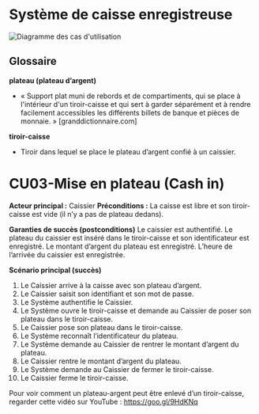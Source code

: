 # Système de caisse enregistreuse

![Diagramme des cas d'utilisation](https://www.plantuml.com/plantuml/svg/TPB1Ri8m38RlUGgBoqwymaJLITi52RN0tMizPYr9KUoWeMdliYklCLvi9Z3KIUnInVa__tRipaGnQGuU7XWt2KCWw4cWGu7-BYjx5bGUelFqeg039DwyAlISg2ltM-pUS4CWUr4AyE4W2rawmMIPa9KIv4YmewWq0RDTto2ybKoaGqvIc6R4pDc-567hKGbpqUUB4L15z7ixe3MqOpqU2bADYCVZ8Psg8CZnqELqXTeRaBMInLwK2h5odwxsRDt3T7flpO-2njN88cnP5sqS_bM_lwpdKmcyEesZnhLbVklJcCfDvQe-S6JHPE_EwQmNgVrVMZctFZEKTjnHbNL8bnKka2cO_uMeqNVP5uCbljDlNl6YUWXRL7os_Tkit7mn5XiIiLLr94yv84SIDwFOsr_q0m00 "Diagramme des cas d'utilisation")


## Glossaire
**plateau (plateau d’argent)**
- « Support plat muni de rebords et de compartiments, qui se place à l'intérieur d'un tiroir-caisse et qui sert à garder séparément et à rendre facilement accessibles les différents billets de banque et pièces de monnaie. » [granddictionnaire.com]

**tiroir-caisse**
- Tiroir dans lequel se place le plateau d’argent confié à un caissier.

# CU03-Mise en plateau (Cash in)
**Acteur principal :** Caissier
****Préconditions :****
La caisse est libre et son tiroir-caisse est vide (il n’y a pas de plateau dedans).

**Garanties de succès (postconditions)**
Le caissier est authentifié. Le plateau du caissier est inséré dans le tiroir-caisse et son identificateur est enregistré. Le montant d’argent du plateau est enregistré. L’heure de l’arrivée du caissier est enregistrée.

**Scénario principal (succès)**
1. Le Caissier arrive à la caisse avec son plateau d’argent.
1. Le Caissier saisit son identifiant et son mot de passe.
1. Le Système authentifie le Caissier.
1. Le Système ouvre le tiroir-caisse et demande au Caissier de poser son plateau dans le tiroir-caisse.
1. Le Caissier pose son plateau dans le tiroir-caisse.
1. Le Système reconnaît l’identificateur du plateau.
1. Le Système demande au Caissier de rentrer le montant d’argent du plateau.
1. Le Caissier rentre le montant d’argent du plateau.
1. Le Système demande au Caissier de fermer le tiroir-caisse.
1. Le Caissier ferme le tiroir-caisse.


Pour voir comment un plateau-argent peut être enlevé d’un tiroir-caisse, regarder cette vidéo sur YouTube : https://goo.gl/9HdKNq
